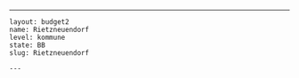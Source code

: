 ---
    layout: budget2
    name: Rietzneuendorf
    level: kommune
    state: BB
    slug: Rietzneuendorf

    ---


    